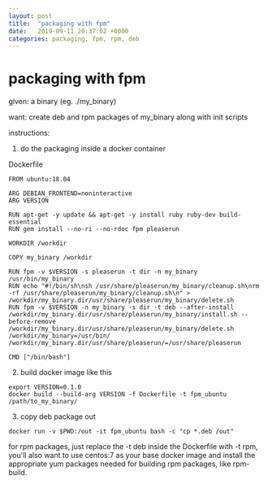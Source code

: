 ```yaml
---
layout: post
title:  "packaging with fpm"
date:   2019-09-11 20:37:02 +0000
categories: packaging, fpm, rpm, deb
---
```

# packaging with fpm
given: a binary (eg. ./my_binary)

want: create deb and rpm packages of my_binary along with init scripts

instructions:
1. do the packaging inside a docker container

Dockerfile
```
FROM ubuntu:18.04

ARG DEBIAN_FRONTEND=noninteractive
ARG VERSION

RUN apt-get -y update && apt-get -y install ruby ruby-dev build-essential
RUN gem install --no-ri --no-rdoc fpm pleaserun

WORKDIR /workdir

COPY my_binary /workdir

RUN fpm -v $VERSION -s pleaserun -t dir -n my_binary /usr/bin/my_binary
RUN echo "#!/bin/sh\nsh /usr/share/pleaserun/my_binary/cleanup.sh\nrm -rf /usr/share/pleaserun/my_binary/cleanup.sh\n" > /workdir/my_binary.dir/usr/share/pleaserun/my_binary/delete.sh
RUN fpm -v $VERSION -n my_binary -s dir -t deb --after-install /workdir/my_binary.dir/usr/share/pleaserun/my_binary/install.sh --before-remove /workdir/my_binary.dir/usr/share/pleaserun/my_binary/delete.sh /workdir/my_binary=/usr/bin/ /workdir/my_binary.dir/usr/share/pleaserun/=/usr/share/pleaserun

CMD ["/bin/bash"]
```

2. build docker image like this
```
export VERSION=0.1.0
docker build --build-arg VERSION -f Dockerfile -t fpm_ubuntu /path/to_my_binary/
```

3. copy deb package out
```
docker run -v $PWD:/out -it fpm_ubuntu bash -c "cp *.deb /out"
```

for rpm packages, just replace the -t deb inside the Dockerfile with -t rpm, you'll also want to use centos:7 as your base docker image and install the appropriate yum packages needed for building rpm packages, like rpm-build.

